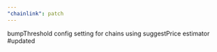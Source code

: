 ```yaml
---
"chainlink": patch
---
```


bumpThreshold config setting for chains using suggestPrice estimator #updated
